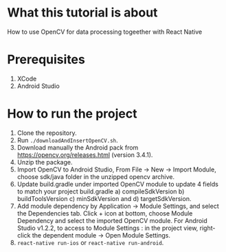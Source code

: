 # What this tutorial is about
  How to use OpenCV for data processing togeether with React Native

# Prerequisites

1. XCode
2. Android Studio

# How to run the project

1. Clone the repository.
2. Run `./downloadAndInsertOpenCV.sh`.
3. Download manually the Android pack from https://opencv.org/releases.html (version 3.4.1).
4. Unzip the package.
5. Import OpenCV to Android Studio, From File -> New -> Import Module, choose sdk/java folder in the unzipped opencv archive.
6. Update build.gradle under imported OpenCV module to update 4 fields to match your project build.gradle a) compileSdkVersion b) buildToolsVersion c) minSdkVersion and d) targetSdkVersion.
7. Add module dependency by Application -> Module Settings, and select the Dependencies tab. Click + icon at bottom, choose Module Dependency and select the imported OpenCV module. For Android Studio v1.2.2, to access to Module Settings : in the project view, right-click the dependent module -> Open Module Settings.
8. `react-native run-ios` or `react-native run-android`.
